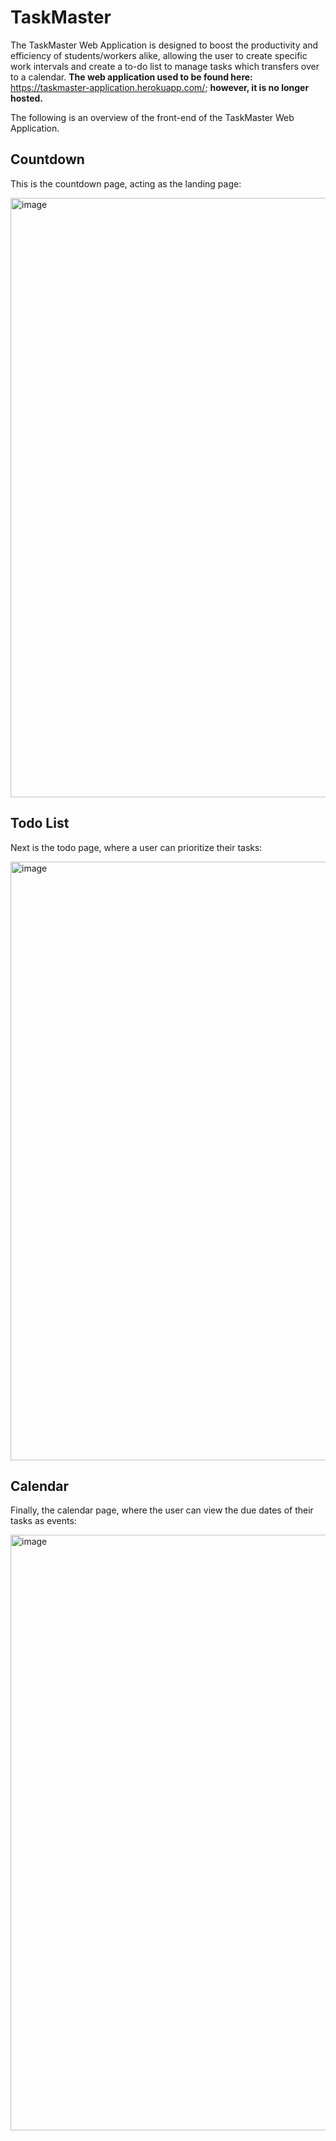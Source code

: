 # TaskMaster
The TaskMaster Web Application is designed to boost the productivity and efficiency of students/workers alike, allowing the user to create specific work intervals and create a to-do list to manage tasks which transfers over to a calendar. **The web application used to be found here:** https://taskmaster-application.herokuapp.com/; **however, it is no longer hosted.**

The following is an overview of the front-end of the TaskMaster Web Application.

## Countdown
This is the countdown page, acting as the landing page:

<img width="959" alt="image" src="https://user-images.githubusercontent.com/67641046/162364270-42c9bf2e-42c2-4e69-96f1-dac8bb71d6e2.png">

## Todo List
Next is the todo page, where a user can prioritize their tasks:

<img width="958" alt="image" src="https://user-images.githubusercontent.com/67641046/162364384-c0dc7b4b-cb00-48d3-a872-3fe757a5b2f9.png">

## Calendar
Finally, the calendar page, where the user can view the due dates of their tasks as events:

<img width="953" alt="image" src="https://user-images.githubusercontent.com/67641046/162364598-b8640794-8963-440c-b0c0-73ab6736d526.png">
